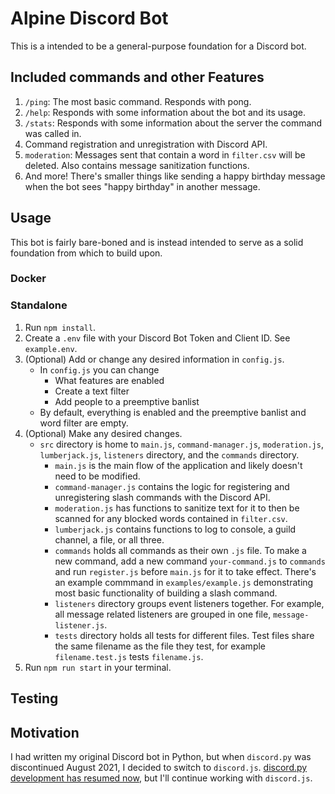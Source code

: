 # Alpine Discord Bot

This is a intended to be a general-purpose foundation for a Discord bot. 

## Included commands and other Features

1. `/ping`: The most basic command. Responds with pong. 
2. `/help`: Responds with some information about the bot and its usage. 
3. `/stats`: Responds with some information about the server the command was called in.
96. Command registration and unregistration with Discord API.
98. `moderation`: Messages sent that contain a word in `filter.csv` will be deleted. Also contains message sanitization functions. 
99. And more! There's smaller things like sending a happy birthday message when the bot sees "happy birthday" in another message. 

## Usage

This bot is fairly bare-boned and is instead intended to serve as a solid foundation from which to build upon. 

### Docker

### Standalone

1. Run `npm install`.
2. Create a `.env` file with your Discord Bot Token and Client ID. See `example.env`. 
3. (Optional) Add or change any desired information in `config.js`.
    - In `config.js` you can change
        - What features are enabled
        - Create a text filter
        - Add people to a preemptive banlist
    - By default, everything is enabled and the preemptive banlist and word filter are empty. 
4. (Optional) Make any desired changes.
    - `src` directory is home to `main.js`, `command-manager.js`, `moderation.js`, `lumberjack.js`, `listeners` directory, and the `commands` directory. 
        - `main.js` is the main flow of the application and likely doesn't need to be modified. 
        - `command-manager.js` contains the logic for registering and unregistering slash commands with the Discord API. 
        - `moderation.js` has functions to sanitize text for it to then be scanned for any blocked words contained in `filter.csv`.
        - `lumberjack.js` contains functions to log to console, a guild channel, a file, or all three. 
        - `commands` holds all commands as their own `.js` file. To make a new command, add a new command `your-command.js` to `commands` and run `register.js` before `main.js` for it to take effect. There's an example commmand in `examples/example.js` demonstrating most basic functionality of building a slash command. 
        - `listeners` directory groups event listeners together. For example, all message related listeners are grouped in one file, `message-listener.js`.
        - `tests` directory holds all tests for different files. Test files share the same filename as the file they test, for example `filename.test.js` tests `filename.js`. 
99. Run `npm run start` in your terminal. 

## Testing

## Motivation 

I had written my original Discord bot in Python, but when `discord.py` was discontinued August 2021, I decided to switch to `discord.js`. [discord.py development has resumed now](https://gist.github.com/Rapptz/c4324f17a80c94776832430007ad40e6), but I'll continue working with `discord.js`.